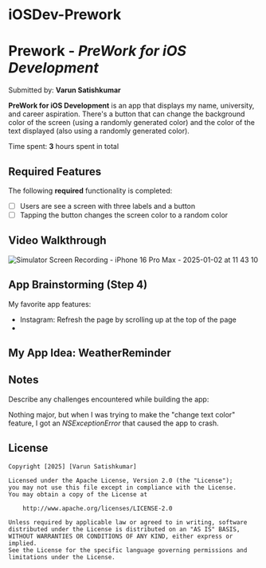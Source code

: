 # iOSDev-Prework

# Prework - *PreWork for iOS Development*

Submitted by: **Varun Satishkumar**

**PreWork for iOS Development** is an app that displays my name, university, and career aspiration. There's a button that can change the background color of the screen (using a randomly generated color) and the color of the text displayed (also using a randomly generated color).

Time spent: **3** hours spent in total

## Required Features

The following **required** functionality is completed:

- [ ] Users are see a screen with three labels and a button
- [ ] Tapping the button changes the screen color to a random color
 
## Video Walkthrough 

![Simulator Screen Recording - iPhone 16 Pro Max - 2025-01-02 at 11 43 10](https://github.com/user-attachments/assets/7b0295c1-3929-45d2-8d16-326b67891a9c)

## App Brainstorming (Step 4)

My favorite app features:
- Instagram: Refresh the page by scrolling up at the top of the page
- 

My App Idea: WeatherReminder
- 

## Notes

Describe any challenges encountered while building the app:

Nothing major, but when I was trying to make the "change text color" feature, I got an _NSExceptionError_ that caused the app to crash. 

## License

    Copyright [2025] [Varun Satishkumar]

    Licensed under the Apache License, Version 2.0 (the "License");
    you may not use this file except in compliance with the License.
    You may obtain a copy of the License at

        http://www.apache.org/licenses/LICENSE-2.0

    Unless required by applicable law or agreed to in writing, software
    distributed under the License is distributed on an "AS IS" BASIS,
    WITHOUT WARRANTIES OR CONDITIONS OF ANY KIND, either express or implied.
    See the License for the specific language governing permissions and
    limitations under the License.
